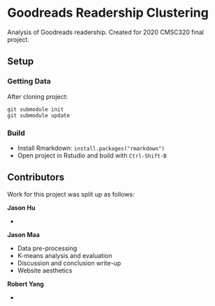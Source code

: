 # Goodreads Readership Clustering

Analysis of Goodreads readership. Created for 2020 CMSC320 final project.

## Setup

### Getting Data
After cloning project:

    git submodule init
    git submodule update

### Build
  - Install Rmarkdown: `install.packages("rmarkdown")`
  - Open project in Rstudio and build with `Ctrl-Shift-B`
  

## Contributors
Work for this project was split up as follows:

**Jason Hu**

  - 

**Jason Maa**

  - Data pre-processing
  - K-means analysis and evaluation
  - Discussion and conclusion write-up
  - Website aesthetics

**Robert Yang**

  - 